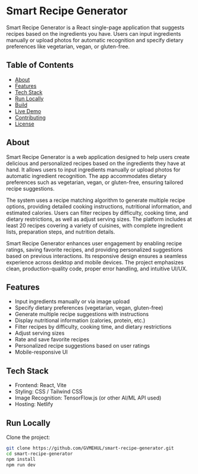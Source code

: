 # Smart Recipe Generator

Smart Recipe Generator is a React single-page application that suggests recipes based on the ingredients you have. Users can input ingredients manually or upload photos for automatic recognition and specify dietary preferences like vegetarian, vegan, or gluten-free.

## Table of Contents
- [About](#about)
- [Features](#features)
- [Tech Stack](#tech-stack)
- [Run Locally](#run-locally)
- [Build](#build)
- [Live Demo](#live-demo)
- [Contributing](#contributing)
- [License](#license)

## About
Smart Recipe Generator is a web application designed to help users create delicious and personalized recipes based on the ingredients they have at hand. It allows users to input ingredients manually or upload photos for automatic ingredient recognition. The app accommodates dietary preferences such as vegetarian, vegan, or gluten-free, ensuring tailored recipe suggestions.

The system uses a recipe matching algorithm to generate multiple recipe options, providing detailed cooking instructions, nutritional information, and estimated calories. Users can filter recipes by difficulty, cooking time, and dietary restrictions, as well as adjust serving sizes. The platform includes at least 20 recipes covering a variety of cuisines, with complete ingredient lists, preparation steps, and nutrition details.

Smart Recipe Generator enhances user engagement by enabling recipe ratings, saving favorite recipes, and providing personalized suggestions based on previous interactions. Its responsive design ensures a seamless experience across desktop and mobile devices. The project emphasizes clean, production-quality code, proper error handling, and intuitive UI/UX.

## Features
- Input ingredients manually or via image upload
- Specify dietary preferences (vegetarian, vegan, gluten-free)
- Generate multiple recipe suggestions with instructions
- Display nutritional information (calories, protein, etc.)
- Filter recipes by difficulty, cooking time, and dietary restrictions
- Adjust serving sizes
- Rate and save favorite recipes
- Personalized recipe suggestions based on user ratings
- Mobile-responsive UI

## Tech Stack
- Frontend: React, Vite
- Styling: CSS / Tailwind CSS
- Image Recognition: TensorFlow.js (or other AI/ML API used)
- Hosting: Netlify

## Run Locally
Clone the project:

```bash
git clone https://github.com/GVMEHUL/smart-recipe-generator.git
cd smart-recipe-generator
npm install
npm run dev
